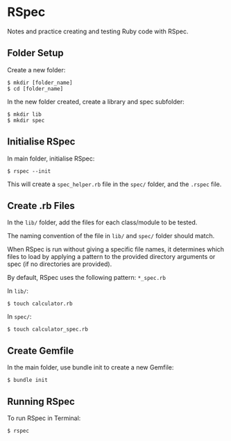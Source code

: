 # RSpec
Notes and practice creating and testing Ruby code with RSpec.

## Folder Setup
Create a new folder:
```
$ mkdir [folder_name]
$ cd [folder_name]
```

In the new folder created, create a library and spec subfolder:
```
$ mkdir lib
$ mkdir spec
```

## Initialise RSpec
In main folder, initialise RSpec:
```
$ rspec --init
```
This will create a `spec_helper.rb` file in the `spec/` folder, and the `.rspec` file.

## Create .rb Files

In the `lib/` folder, add the files for each class/module to be tested.

The naming convention of the file in `lib/` and `spec/` folder should match.

When RSpec is run without giving a specific file names, it determines which
files to load by applying a pattern to the provided directory arguments or
spec (if no directories are provided).

By default, RSpec uses the following pattern: `*_spec.rb`

In `lib/`:

```
$ touch calculator.rb
```

In `spec/`:
```
$ touch calculator_spec.rb
```

## Create Gemfile

In the main folder, use bundle init to create a new Gemfile:
```
$ bundle init
```

## Running RSpec

To run RSpec in Terminal:
```
$ rspec
```